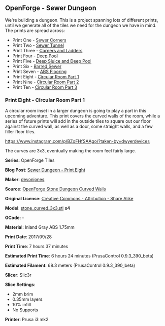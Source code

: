 
## OpenForge - Sewer Dungeon

We're building a dungeon. This is a project spanning lots of different prints, until
we generate all of the tiles we need for the dungeon we have in mind. The prints
are spread across:

 - Print One - [Sewer Corners](http://www.dwyerdevices.com/2017/09/24/sewer-dungeon-print-one/)
 - Print Two - [Sewer Tunnel](http://www.dwyerdevices.com/2017/09/24/sewer-dungeon-print-two/)
 - Print Three - [Corners and Ladders](http://www.dwyerdevices.com/2017/09/24/sewer-dungeon-print-three/)
 - Print Four - [Deep Pool](http://www.dwyerdevices.com/2017/09/24/sewer-dungeon-print-4/)
 - Print Five - [Deep Sluice and Deep Pool](http://www.dwyerdevices.com/2017/09/29/sewer-dungeon-print-five/)
 - Print Six - [Barred Sewer](http://www.dwyerdevices.com/2017/09/29/sewer-dungeon-print-six/)
 - Print Seven - [ABS Flooring](http://www.dwyerdevices.com/2017/09/29/sewer-dungeon-print-seven/)
 - Print Eight - [Circular Room Part 1](http://www.dwyerdevices.com/2017/10/02/sewer-dungeon-print-eight/)
 - Print Nine - [Circular Room Part 2](http://www.dwyerdevices.com/2017/10/03/sewer-dungeon-print-nine/)
 - Print Ten - [Circular Room Part 3](http://www.dwyerdevices.com/2017/10/05/sewer-dungeon-print-ten/)

### Print Eight - Circular Room Part 1

A circular room inset in a larger dungeon is going to play a part in this upcoming adventure. This
print covers the curved walls of the room, while a series of future prints will add in the outside
tiles to square out our floor against the curved wall, as well as a door, some straight walls, and
a few filler floor tiles.

https://www.instagram.com/p/BZoFHfSAAgo/?taken-by=dwyerdevices

The curves are 3x3, eventually making the room feel fairly large.


**Series**: OpenForge Tiles

**Blog Post**: [Sewer Dungeon - Print Eight](http://www.dwyerdevices.com/2017/10/02/sewer-dungeon-print-eight/)

**Maker**: [devonjones](https://www.thingiverse.com/devonjones)

**Source**: [OpenForge Stone Dungeon Curved Walls](https://www.thingiverse.com/thing:251178)

**Original License**: [Creative Commons - Attribution - Share Alike](http://creativecommons.org/licenses/by-sa/3.0/)

**Model**: [stone_curved_3x3.stl](https://www.thingiverse.com/download:766651) **x4**

**GCode**: -

**Material**: Inland Gray ABS 1.75mm

**Print Date**: 2017/09/28

**Print Time**: 7 hours 37 minutes

**Estimated Print Time**: 6 hours 24 minutes (PrusaControl 0.9.3_390_beta)

**Estimated Filament**: 68.3 meters (PrusaControl  0.9.3_390_beta)

**Slicer**: Slic3r

**Slice Settings**:

 - 2mm brim
 - 0.35mm layers
 - 10% infill
 - No Supports

**Printer**: Prusa i3 mk2